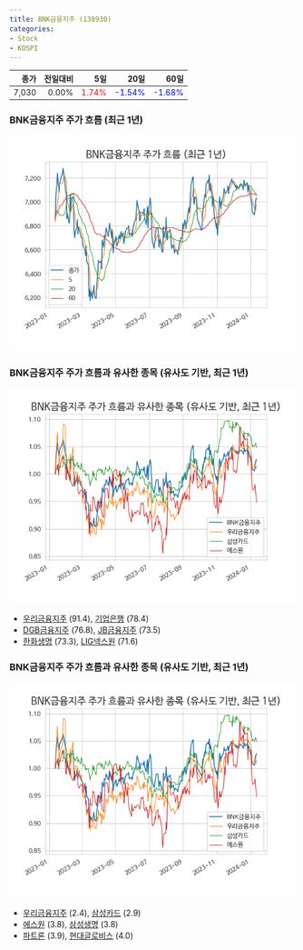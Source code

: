 ```yaml
---
title: BNK금융지주 (138930)
categories:
- Stock
- KOSPI
---
```


|종가|전일대비|5일|20일|60일|
|---:|-------:|--:|---:|---:|
|7,030|0.00%|<span style="color: red">1.74%</span>|<span style="color: blue">-1.54%</span>|<span style="color: blue">-1.68%</span>|

<!-- more -->
### BNK금융지주 주가 흐름 (최근 1년)
![138930](/assets/images/stock/138930.png)


### BNK금융지주 주가 흐름과 유사한 종목 (유사도 기반, 최근 1년)
![138930](/assets/images/stock/138930_sim.png)

- [우리금융지주](/316140/) (91.4), [기업은행](/024110/) (78.4)
- [DGB금융지주](/139130/) (76.8), [JB금융지주](/175330/) (73.5)
- [한화생명](/088350/) (73.3), [LIG넥스원](/079550/) (71.6)


### BNK금융지주 주가 흐름과 유사한 종목 (유사도 기반, 최근 1년)
![138930](/assets/images/stock/138930_sim.png)

- [우리금융지주](/316140/) (2.4), [삼성카드](/029780/) (2.9)
- [에스원](/012750/) (3.8), [삼성생명](/032830/) (3.8)
- [파트론](/091700/) (3.9), [현대글로비스](/086280/) (4.0)